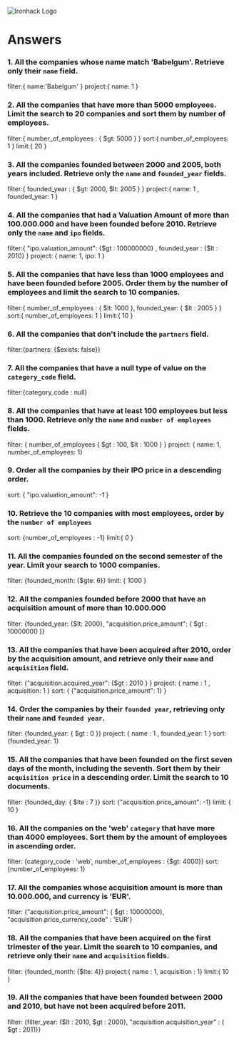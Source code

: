 ![Ironhack Logo](https://i.imgur.com/1QgrNNw.png)

# Answers

### 1. All the companies whose name match 'Babelgum'. Retrieve only their `name` field.

filter:{ name:'Babelgum' } project:{ name: 1 }

### 2. All the companies that have more than 5000 employees. Limit the search to 20 companies and sort them by **number of employees**.

filter:{ number_of_employees : { $gt: 5000 } } sort:{ number_of_employees: 1 } limit:{ 20 }

### 3. All the companies founded between 2000 and 2005, both years included. Retrieve only the `name` and `founded_year` fields.

filter:{ founded_year : { $gt: 2000, $lt: 2005 } } project:{ name: 1 , founded_year: 1 }

### 4. All the companies that had a Valuation Amount of more than 100.000.000 and have been founded before 2010. Retrieve only the `name` and `ipo` fields.

filter:{ "ipo.valuation_amount": {$gt : 100000000} , founded_year : {$lt : 2010} } project: { name: 1, ipo: 1 }

### 5. All the companies that have less than 1000 employees and have been founded before 2005. Order them by the number of employees and limit the search to 10 companies.

filter:{ number_of_employees : { $lt: 1000 }, founded_year: { $lt : 2005 } } sort:{ number_of_employees: 1 } limit:{ 10 }

### 6. All the companies that don't include the `partners` field.

filter:{partners: {$exists: false}}

### 7. All the companies that have a null type of value on the `category_code` field.

filter:{category_code : null}

### 8. All the companies that have at least 100 employees but less than 1000. Retrieve only the `name` and `number of employees` fields.

filter: { number_of_employees { $gt : 100, $lt : 1000 } } project: { name: 1, number_of_employees: 1}

### 9. Order all the companies by their IPO price in a descending order.

sort: { "ipo.valuation_amount": -1 }

### 10. Retrieve the 10 companies with most employees, order by the `number of employees`

sort: {number_of_employees : -1} limit:{ 0 }

### 11. All the companies founded on the second semester of the year. Limit your search to 1000 companies.

filter: {founded_month: {$gte: 6}} limit: { 1000 }

### 12. All the companies founded before 2000 that have an acquisition amount of more than 10.000.000

filter: {founded_year: {$lt: 2000}, "acquisition.price_amount": { $gt : 10000000 }}

### 13. All the companies that have been acquired after 2010, order by the acquisition amount, and retrieve only their `name` and `acquisition` field.

filter: {"acquisition.acquired_year": {$gt : 2010 } } project: { name : 1 , acquisition: 1 } sort: { {"acquisition.price_amount": 1} }

### 14. Order the companies by their `founded year`, retrieving only their `name` and `founded year`.

filter: {founded_year: { $gt : 0 }} project: { name : 1 , founded_year: 1 } sort: {founded_year: 1}

### 15. All the companies that have been founded on the first seven days of the month, including the seventh. Sort them by their `acquisition price` in a descending order. Limit the search to 10 documents.

filter: {founded_day: { $lte : 7 }} sort: {"acquisition.price_amount": -1} limit: { 10 }

### 16. All the companies on the 'web' `category` that have more than 4000 employees. Sort them by the amount of employees in ascending order.

filter: {category_code : 'web', number_of_employees : {$gt: 4000}} sort: {number_of_employees: 1}

### 17. All the companies whose acquisition amount is more than 10.000.000, and currency is 'EUR'.

filter: {"acquisition.price_amount": { $gt : 10000000}, "acquisition.price_currency_code" : 'EUR'}

### 18. All the companies that have been acquired on the first trimester of the year. Limit the search to 10 companies, and retrieve only their `name` and `acquisition` fields.

filter: {founded_month: {$lte: 4}} project:{ name : 1, acquisition : 1} limit:{ 10 }

### 19. All the companies that have been founded between 2000 and 2010, but have not been acquired before 2011.

filter: {filter_year: {$lt : 2010, $gt : 2000}, "acquisition.acquisition_year" : { $gt : 2011}}
